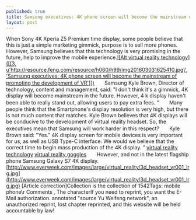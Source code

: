 ```yaml
---
published: true
title: Samsung executives: 4K phone screen will become the mainstream of promoting the development of VR
layout: post
---
```

When Sony 4K Xperia Z5 Premium time display, some people believe that this is just a simple marketing gimmick, purpose is to sell more phones. However, Samsung believes that this technology is very promising in the future, help to improve the mobile experience.[![Alt virtual reality technology]([[3, u\'http://resource.feng.com/resource/h060/h99/img201603031625410.jpg\', \'Samsung executives: 4K phone screen will become the mainstream of promoting the development of VR\']])](http://www.everweek.com/google-cardboard-3d-video-virtual-reality-headset-for-4-3-5-5-smartphones-p-2811.html)　　Samsung Kyle Brown, Director of technology, content and management, said: \"I don\'t think it\'s a gimmick, 4K display will become mainstream in the future. However, 4 k display haven\'t been able to really stand out, allowing users to pay extra fees. ”　　Many people think that the Smartphone\'s display resolution is very high, but there is not much content that matches. Kyle Brown believes that 4K displays will be conducive to the development of virtual reality headset. So, the executives mean that Samsung will work harder in this respect?　　Kyle Brown said: \"Yes.\" 4K display screen for mobile devices is very important for us, as well as USB Type-C interface. We would we believe that the correct time to begin mass production of the 4K display. ” [virtual reality technology](http://www.everweek.com/google-cardboard-3d-video-virtual-reality-headset-for-4-3-5-5-smartphones-p-2811.html) [virtual reality goggles](http://www.mirror.co.uk/tech/samsung-hails-virtual-reality-gig-7477441)　　However, and not in the latest flagship phone Samsung Galaxy S7 4K display. [http://www.everweek.com/images/large/virtual_reality/3d_headset_vr001_lrg.jpg](http://www.everweek.com/images/large/virtual_reality/3d_headset_vr001_lrg.jpg) [Article correction]Collection is the collection of 1542Tags: mobile phone\r Comments , The characterIf you need to reprint, you want the E-Mail authorization. annotated \"source Yu Weifeng network\", an unauthorized reprint, lost chapter reprinted, and this website will be held accountable by law! 